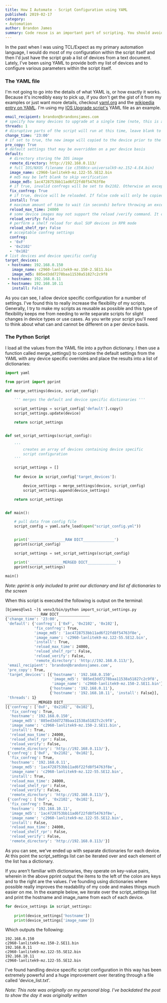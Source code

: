 ```yaml
---
title: How I Automate - Script Configuration using YAML
published: 2019-02-17
category:
- Automation
author: Brandon James
summary: Code reuse is an important part of scripting. You should avoid needing to modify your script each time you run it. This is one way of doing so.
---
```

In the past when I was using TCL/Expect as my primary automation language, I would do most of my configuration within the script itself and then I'd just have the script grab a list of devices from a text document. Lately, I've been using YAML to provide both my list of devices and to configure various parameters within the script itself. 

### The YAML file

I'm not going to go into the details of what YAML is, or how exactly it works. Because it's incredibly easy to pick up, if you don't get the gist of it from my examples or just want more details, checkout [yaml.org](https://yaml.org/) and the [wikipedia entry on YAML](https://en.wikipedia.org/wiki/YAML). I'm using my [IOS Upgrade script's](https://github.com/bjames/ios_upgrade) YAML file  as an example.

```yaml
email_recipient: brandon@brandonsjames.com
# specify how many devices to upgrade at a single time (note, this is also the number of threads spawned at runtime)
threads: 1
# disruptive parts of the script will run at this time, leave blank to run immediately. Format HH:MM
change_time: '23:00'
# if set to true, the new image will copied to the device prior to the change
pre_copy: True
# default settings that may be overridden on a per device basis
default:
  # directory storing the IOS image
  remote_directory: http://192.168.0.113/
  # full IOS/NXOS filename (ie c3560cx-universalk9-mz.152-4.E4.bin)
  image_name: c2960-lanlitek9-mz.122-55.SE12.bin
  # md5 may be left blank to skip verification
  image_md5: 1ac4728753bb11ad6f22fd8f54763f8e
  # if true, invalid confregs will be set to 0x2102. Otherwise an exception will be raised. 
  fix_confreg: True
  # if true, device will be reloaded. If false code will only be copied
  install: True
  # maximum amount of time to wait (in seconds) before throwing an exception after reload command has been issued
  reload_max_time: 24000
  # some device images may not support the reload /verify command. It can be disabled here.
  reload_verify: False
  # perform a shelf reload for dual SUP devices in RPR mode
  reload_shelf_rpr: False
  # acceptable confreg settings
  confreg:
  - '0xF'
  - '0x2102'
  - '0x102'
# list devices and device specific config
target_devices:
 - hostname: 192.168.0.150
   image_name: c2960-lanlitek9-mz.150-2.SE11.bin
   image_md5: 885ed3dd7278baa11538a51827c2c9f8
 - hostname: 192.168.0.11
 - hostname: 192.168.10.11
   install: False
```

As you can see, I allow device specific configuration for a number of settings. I've found this to really increase the flexibility of my scripts. Generally, I try to make my scripts as reusable as possible and this type of flexibility keeps me from needing to write separate scripts for slight changes in device types or use cases. As you write your script you'll need to think about what can and cannot be different on a per device basis. 

### The Python Script
I load all the values from the YAML file into a python dictionary. I then use a function called merge_settings() to combine the default settings from the YAML with any device specific overrides and place the results into a list of dictionaries:

```python
import yaml

from pprint import pprint

def merge_settings(device, script_config):

    ''' merges the default and device specific dictionaries '''

    script_settings = script_config['default'].copy()
    script_settings.update(device)

    return script_settings


def set_script_settings(script_config):

    '''
        creates an array of devices containing device specific
        script configuration
    ''' 

    script_settings = []
    
    for device in script_config['target_devices']:

        device_settings = merge_settings(device, script_config)
        script_settings.append(device_settings)

    return script_settings


def main():

    # pull data from config file
    script_config = yaml.safe_load(open("script_config.yml"))


    print('________________RAW DICT______________')
    pprint(script_config)

    script_settings = set_script_settings(script_config)

    print('_______________MERGED DICT_____________')
    pprint(script_settings)
    
main()
```

*Note: pprint is only included to print our dictionary and list of dictionaries to the screen*

When this script is executed the following is output on the terminal:

```bash
[bjames@lws1 ~]$ venv3/bin/python import_script_settings.py 
________________RAW DICT______________
{'change_time': '23:00',
 'default': {'confreg': ['0xF', '0x2102', '0x102'],
             'fix_confreg': True,
             'image_md5': '1ac4728753bb11ad6f22fd8f54763f8e',
             'image_name': 'c2960-lanlitek9-mz.122-55.SE12.bin',
             'install': True,
             'reload_max_time': 24000,
             'reload_shelf_rpr': False,
             'reload_verify': False,
             'remote_directory': 'http://192.168.0.113/'},
 'email_recipient': 'brandon@brandonsjames.com',
 'pre_copy': True,
 'target_devices': [{'hostname': '192.168.0.150',
                     'image_md5': '885ed3dd7278baa11538a51827c2c9f8',
                     'image_name': 'c2960-lanlitek9-mz.150-2.SE11.bin'},
                    {'hostname': '192.168.0.11'},
                    {'hostname': '192.168.10.11', 'install': False}],
 'threads': 1}
_______________MERGED DICT_____________
[{'confreg': ['0xF', '0x2102', '0x102'],
  'fix_confreg': True,
  'hostname': '192.168.0.150',
  'image_md5': '885ed3dd7278baa11538a51827c2c9f8',
  'image_name': 'c2960-lanlitek9-mz.150-2.SE11.bin',
  'install': True,
  'reload_max_time': 24000,
  'reload_shelf_rpr': False,
  'reload_verify': False,
  'remote_directory': 'http://192.168.0.113/'},
 {'confreg': ['0xF', '0x2102', '0x102'],
  'fix_confreg': True,
  'hostname': '192.168.0.11',
  'image_md5': '1ac4728753bb11ad6f22fd8f54763f8e',
  'image_name': 'c2960-lanlitek9-mz.122-55.SE12.bin',
  'install': True,
  'reload_max_time': 24000,
  'reload_shelf_rpr': False,
  'reload_verify': False,
  'remote_directory': 'http://192.168.0.113/'},
 {'confreg': ['0xF', '0x2102', '0x102'],
  'fix_confreg': True,
  'hostname': '192.168.10.11',
  'image_md5': '1ac4728753bb11ad6f22fd8f54763f8e',
  'image_name': 'c2960-lanlitek9-mz.122-55.SE12.bin',
  'install': False,
  'reload_max_time': 24000,
  'reload_shelf_rpr': False,
  'reload_verify': False,
  'remote_directory': 'http://192.168.0.113/'}]
```

As you can see, we've ended up with separate dictionaries for each device. At this point the script_settings list can be iterated over and each element of the list has a dictionary. 

If you aren't familiar with dictionaries, they operate on key-value pairs, wherein in the above pprint output the items to the left of the colon are keys and to the right are the values. I've founding using dictionaries where possible really improves the readability of my code and makes things much easier on me. In the example below, we iterate over the script_settings list and print the hostname and image_name from each of each device. 

```python
for device_settings in script_settings:
    
    print(device_settings['hostname'])
    print(device_settings['image_name'])
```

Which outputs the following:

```
192.168.0.150
c2960-lanlitek9-mz.150-2.SE11.bin
192.168.0.11
c2960-lanlitek9-mz.122-55.SE12.bin
192.168.10.11
c2960-lanlitek9-mz.122-55.SE12.bin
```

I've found handling device specific script configuration in this way has been extremely powerful and a huge improvement over iterating through a file called 'device_list.txt'. 

*Note: This note was originally on my personal blog. I've backdated the post to show the day it was originally written*